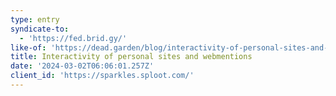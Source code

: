 ```yaml
---
type: entry
syndicate-to:
  - 'https://fed.brid.gy/'
like-of: 'https://dead.garden/blog/interactivity-of-personal-sites-and-webmentions.html'
title: Interactivity of personal sites and webmentions
date: '2024-03-02T06:06:01.257Z'
client_id: 'https://sparkles.sploot.com/'
---
```


